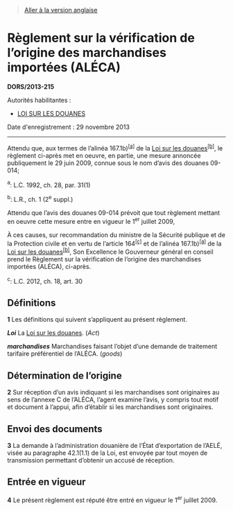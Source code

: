 > [Aller à la version anglaise](/en/Regulations/Statutory%20Orders%20and%20Regulations/2013/215.md)

# Règlement sur la vérification de l’origine des marchandises importées (ALÉCA)

**DORS/2013-215**

Autorités habilitantes : 
- [LOI SUR LES DOUANES](/fr/Lois/Lois%20du%20Canada/1985/ch.%201%20(2e%20suppl.).md)

Date d'enregistrement : 29 novembre 2013

----------

Attendu que, aux termes de l’alinéa 167.1b)<sup><a href='#nbp_612469-F_hq_8217'>[a]</a></sup> de la [Loi sur les douanes](/fr/Lois/Lois%20du%20Canada/1985/ch.%201%20(2e%20suppl.).md)<sup><a href='#nbp_612469-F_hq_8218'>[b]</a></sup>, le règlement ci-après met en oeuvre, en partie, une mesure annoncée publiquement le 29 juin 2009, connue sous le nom d’avis des douanes 09-014;

<a name='nbp_612469-F_hq_8217'><sup>a</sup></a>: L.C. 1992, ch. 28, par. 31(1)<br />

<a name='nbp_612469-F_hq_8218'><sup>b</sup></a>: L.R., ch. 1 (2<sup>e</sup> suppl.)<br />

Attendu que l’avis des douanes 09-014 prévoit que tout règlement mettant en oeuvre cette mesure entre en vigueur le 1<sup>er</sup> juillet 2009,

À ces causes, sur recommandation du ministre de la Sécurité publique et de la Protection civile et en vertu de l’article 164<sup><a href='#nbp_612469-F_hq_8219'>[c]</a></sup> et de l’alinéa 167.1b)<sup><a href='#nbp_612469-F_hq_8217'>[a]</a></sup> de la [Loi sur les douanes](/fr/Lois/Lois%20du%20Canada/1985/ch.%201%20(2e%20suppl.).md)<sup><a href='#nbp_612469-F_hq_8218'>[b]</a></sup>, Son Excellence le Gouverneur général en conseil prend le Règlement sur la vérification de l’origine des marchandises importées (ALÉCA), ci-après.

<a name='nbp_612469-F_hq_8219'><sup>c</sup></a>: L.C. 2012, ch. 18, art. 30<br />




## Définitions


**1** Les définitions qui suivent s’appliquent au présent règlement.

***Loi*** La [Loi sur les douanes](/fr/Lois/Lois%20du%20Canada/1985/ch.%201%20(2e%20suppl.).md). (*Act*)

***marchandises*** Marchandises faisant l’objet d’une demande de traitement tarifaire préférentiel de l’ALÉCA. (*goods*)




## Détermination de l’origine


**2** Sur réception d’un avis indiquant si les marchandises sont originaires au sens de l’annexe C de l’ALÉCA, l’agent examine l’avis, y compris tout motif et document à l’appui, afin d’établir si les marchandises sont originaires.




## Envoi des documents


**3** La demande à l’administration douanière de l’État d’exportation de l’AELÉ, visée au paragraphe 42.1(1.1) de la Loi, est envoyée par tout moyen de transmission permettant d’obtenir un accusé de réception.




## Entrée en vigueur


**4** Le présent règlement est réputé être entré en vigueur le 1<sup>er</sup> juillet 2009.


